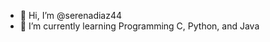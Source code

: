 - 👋 Hi, I’m @serenadiaz44
- 🌱 I’m currently learning Programming C, Python, and Java

<!---
serenadiaz44/serenadiaz44 is a ✨ special ✨ repository because its `README.md` (this file) appears on your GitHub profile.
You can click the Preview link to take a look at your changes.
--->
